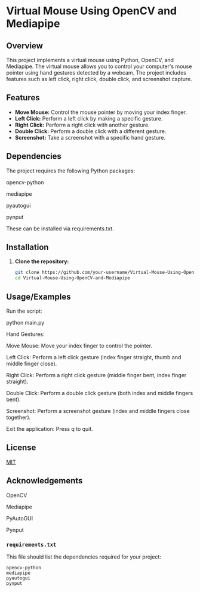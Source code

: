 # Virtual Mouse Using OpenCV and Mediapipe

## Overview

This project implements a virtual mouse using Python, OpenCV, and Mediapipe. The virtual mouse allows you to control your computer's mouse pointer using hand gestures detected by a webcam. The project includes features such as left click, right click, double click, and screenshot capture.

## Features

- **Move Mouse:** Control the mouse pointer by moving your index finger.
- **Left Click:** Perform a left click by making a specific gesture.
- **Right Click:** Perform a right click with another gesture.
- **Double Click:** Perform a double click with a different gesture.
- **Screenshot:** Take a screenshot with a specific hand gesture.

## Dependencies

The project requires the following Python packages:

opencv-python

mediapipe

pyautogui

pynput

These can be installed via requirements.txt.
## Installation

1. **Clone the repository:**
   ```bash
   git clone https://github.com/your-username/Virtual-Mouse-Using-OpenCV-and-Mediapipe.git
   cd Virtual-Mouse-Using-OpenCV-and-Mediapipe
## Usage/Examples

Run the script:

python main.py

Hand Gestures:

Move Mouse: Move your index finger to control the pointer.

Left Click: Perform a left click gesture (index finger straight, thumb and middle finger close).

Right Click: Perform a right click gesture (middle finger bent, index finger straight).

Double Click: Perform a double click gesture (both index and middle fingers bent).

Screenshot: Perform a screenshot gesture (index and middle fingers close together).

Exit the application: Press q to quit.





## License

[MIT](https://choosealicense.com/licenses/mit/)

## Acknowledgements
OpenCV

Mediapipe

PyAutoGUI

Pynput

### `requirements.txt`

This file should list the dependencies required for your project:

```plaintext
opencv-python
mediapipe
pyautogui
pynput
